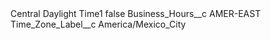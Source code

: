 <?xml version="1.0" encoding="UTF-8"?>
<CustomMetadata xmlns="http://soap.sforce.com/2006/04/metadata" xmlns:xsi="http://www.w3.org/2001/XMLSchema-instance" xmlns:xsd="http://www.w3.org/2001/XMLSchema">
    <label>Central Daylight Time1</label>
    <protected>false</protected>
    <values>
        <field>Business_Hours__c</field>
        <value xsi:type="xsd:string">AMER-EAST</value>
    </values>
    <values>
        <field>Time_Zone_Label__c</field>
        <value xsi:type="xsd:string">America/Mexico_City</value>
    </values>
</CustomMetadata>
